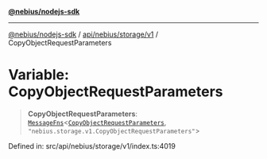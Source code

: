 [**@nebius/nodejs-sdk**](../../../../../README.md)

---

[@nebius/nodejs-sdk](../../../../../README.md) / [api/nebius/storage/v1](../README.md) / CopyObjectRequestParameters

# Variable: CopyObjectRequestParameters

> **CopyObjectRequestParameters**: [`MessageFns`](../../../../../runtime/protos/core/interfaces/MessageFns.md)\<[`CopyObjectRequestParameters`](../interfaces/CopyObjectRequestParameters.md), `"nebius.storage.v1.CopyObjectRequestParameters"`\>

Defined in: src/api/nebius/storage/v1/index.ts:4019

